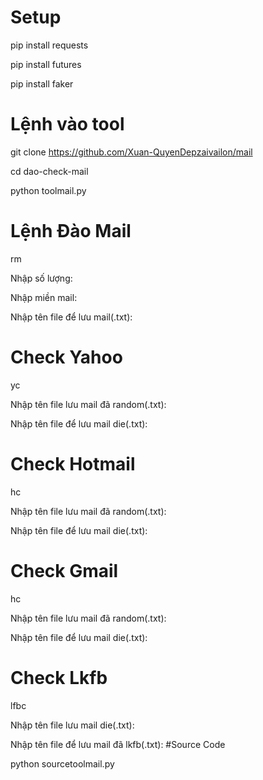 # Setup
pip install requests

pip install futures

pip install faker
# Lệnh vào tool
git clone https://github.com/Xuan-QuyenDepzaivailon/mail

cd dao-check-mail

python toolmail.py
# Lệnh Đào Mail
rm

Nhập số lượng:

Nhập miền mail:

Nhập tên file để lưu mail(.txt):
# Check Yahoo
yc

Nhập tên file lưu mail đã random(.txt):

Nhập tên file để lưu mail die(.txt):
# Check Hotmail
hc

Nhập tên file lưu mail đã random(.txt):

Nhập tên file để lưu mail die(.txt):
# Check Gmail
hc

Nhập tên file lưu mail đã random(.txt):

Nhập tên file để lưu mail die(.txt):
# Check Lkfb
lfbc

Nhập tên file lưu mail die(.txt):

Nhập tên file để lưu mail đã lkfb(.txt):
#Source Code

python sourcetoolmail.py
